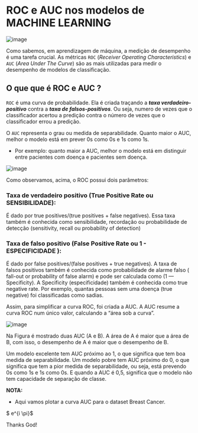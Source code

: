 # ROC e AUC nos modelos de MACHINE LEARNING

![image](https://user-images.githubusercontent.com/69597971/151716461-4363d1e5-d142-4c4e-b11a-945532e11702.png)


Como sabemos, em aprendizagem de máquina, a medição de desempenho é uma tarefa crucial. As métricas ``ROC`` (_Receiver Operating Characteristics_) e ``AUC`` (_Area Under The Curve_) são as mais utilizadas para medir o desempenho de modelos de classificação.


## O que que é ROC e AUC ?

``ROC`` é uma curva de probabilidade. Ela é criada traçando a **_taxa verdadeiro-positivo_** contra a **_taxa de falsos-positivos_**. Ou seja, numero de vezes que o classificador acertou a predição contra o número de vezes que o classificador errou a predição.

O ``AUC`` representa o grau ou medida de separabilidade. Quanto maior o AUC, melhor o modelo está em prever 0s como 0s e 1s como 1s. 

* Por exemplo: quanto maior a AUC, melhor o modelo está em distinguir entre pacientes com doença e pacientes sem doença.


![image](https://user-images.githubusercontent.com/69597971/151716506-ee05ef44-3bbc-4956-bd21-29ec1c2fe2af.png)

Como observamos, acima, o ROC possui dois parâmetros:

### **Taxa de verdadeiro positivo** (True Positive Rate ou SENSIBILIDADE):

É dado por true positives/(true positives + false negatives). Essa taxa também é conhecida como sensibilidade, recordação ou probabilidade de detecção (sensitivity, recall ou probability of detection)




### **Taxa de falso positivo** (False Positive Rate ou 1 - ESPECIFICIDADE ):

É dado por false positives/(false positives + true negatives). A taxa de falsos positivos também é conhecida como probabilidade de alarme falso ( fall-out or probability of false alarm) e pode ser calculada como (1 — Specificity). A Specificity (especificidade) também é conhecida como true negative rate. Por exemplo, quantas pessoas sem uma doença (true negative) foi classificadas como sadias.

Assim, para simplificar a curva ROC, foi criada a AUC. A AUC resume a curva ROC num único valor, calculando a “área sob a curva”.

![image](https://user-images.githubusercontent.com/69597971/151717554-ab801b0e-f128-473e-b734-089a04740a2a.png)

Na Figura é mostrado duas AUC (A e B). A área de A é maior que a área de B, com isso, o desempenho de A é maior que o desempenho de B.

Um modelo excelente tem AUC próximo ao 1, o que significa que tem boa medida de separabilidade. Um modelo pobre tem AUC próximo do 0, o que significa que tem a pior medida de separabilidade, ou seja, está prevendo 0s como 1s e 1s como 0s. E quando a AUC é 0,5, significa que o modelo não tem capacidade de separação de classe.

**NOTA:**

* Aqui vamos plotar a curva AUC para o dataset Breast Cancer.


$ e^{i \pi}$

Thanks God!




